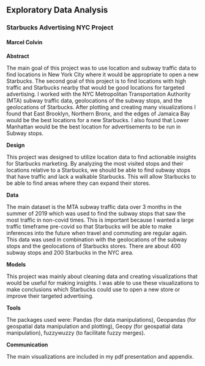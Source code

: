 ## Exploratory Data Analysis
### Starbucks Advertising NYC Project
#### Marcel Colvin
**Abstract**

The main goal of this project was to use location and subway traffic data to find locations in New York City where it would be appropriate to open a new Starbucks. The second goal of this project is to find locations with high traffic and Starbucks nearby that would be good locations for targeted advertising. I worked with the NYC Metropolitan Transportation Authority (MTA) subway traffic data, geolocations of the subway stops, and the geolocations of Starbucks. After plotting and creating many visualizations I found that East Brooklyn, Northern Bronx, and the edges of Jamaica Bay would be the best locations for a new Starbucks. I also found that Lower Manhattan would be the best location for advertisements to be run in Subway stops.

**Design**

This project was designed to utilize location data to find actionable insights for Starbucks marketing. By analyzing the most visited stops and their locations relative to a Starbucks, we should be able to find subway stops that have traffic and lack a walkable Starbucks. This will allow Starbucks to be able to find areas where they can expand their stores.

**Data**

The main dataset is the MTA subway traffic data over 3 months in the summer of 2019 which was used to find the subway stops that saw the most traffic in non-covid times. This is important because I wanted a large traffic timeframe pre-covid so that Starbucks will be able to make inferences into the future when travel and commuting are regular again. This data was used in combination with the geolocations of the subway stops and the geolocations of Starbucks stores. There are about 400 subway stops and 200 Starbucks in the NYC area.

**Models**

This project was mainly about cleaning data and creating visualizations that would be useful for making insights. I was able to use these visualizations to make conclusions which Starbucks could use to open a new store or improve their targeted advertising.

**Tools**

The packages used were: Pandas (for data manipulations), Geopandas (for geospatial data manipulation and plotting), Geopy (for geospatial data manipulation), fuzzywuzzy (to facilitate fuzzy merges).

**Communication**

The main visualizations are included in my pdf presentation and appendix.
